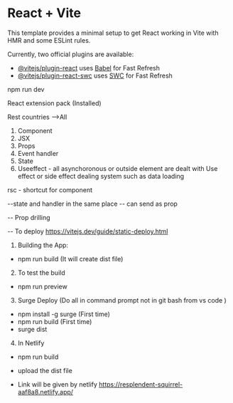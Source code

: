 # React + Vite

This template provides a minimal setup to get React working in Vite with HMR and some ESLint rules.

Currently, two official plugins are available:

- [@vitejs/plugin-react](https://github.com/vitejs/vite-plugin-react/blob/main/packages/plugin-react/README.md) uses [Babel](https://babeljs.io/) for Fast Refresh
- [@vitejs/plugin-react-swc](https://github.com/vitejs/vite-plugin-react-swc) uses [SWC](https://swc.rs/) for Fast Refresh

npm run dev

React extension pack (Installed)

Rest countries -->All

1. Component
2. JSX
3. Props
4. Event handler
5. State
6. Useeffect - all asynchoronous or outside element are dealt with Use effect or side effect dealing system such as data loading

rsc - shortcut for component

--state and handler in the same place
-- can send as prop


-- Prop drilling

-- To deploy
https://vitejs.dev/guide/static-deploy.html

1. Building the App:
 - npm run build (It will create dist file)

2. To test the build
-  npm run preview

3. Surge Deploy (Do all in command prompt not in git bash from vs code )
- npm install -g surge (First time)
- npm run build (First time)
- surge dist

4. In Netlify
- npm run build
- upload the dist file

- Link will be given by netlify
https://resplendent-squirrel-aaf8a8.netlify.app/








